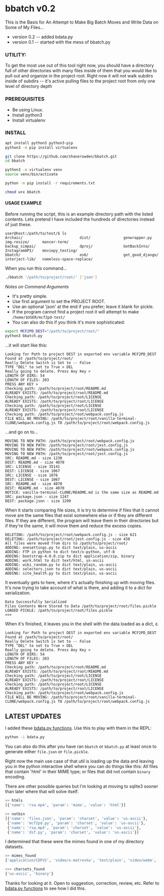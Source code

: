 # bbatch v0.2
This is the Basis for An Attempt to Make Big Batch Moves and Write Data on Some of My Files...

+ version 0.2 -- added bdata.py
+ version 0.1 -- started with the mess of bbatch.py

### UTILITY: 
To get the most use out of this tool right now, you should have a directory full of other directories with many files inside of them that you would like to pull out and organize in the project root.
Right now it will not walk subdirs inside of subdirs -- it's active pulling files to the project root from only one level of directory depth


### PREREQUISITES
+ Be using Linux.
+ Install python3
+ Install virtualenv


### INSTALL
```bash
apt install python3 python3-pip
python3 -m pip install virtualenv

git clone https://github.com/shanerowden/bbatch.git
cd bbatch

python3 -m virtualenv venv
source venv/bin/activate

python -m pip install -r requirements.txt

chmod u+x bbatch
```

#### USAGE EXAMPLE
Before running the script, this is an example directory path with the listed contents. Lets pretend I have included the hundreds of directories instead of just these.

```
user@host:/path/to/test/$ ls
Archaic/                          dist/               genwrapper.py      img-resize/      mancer-term/             
backup_simpai/                    dproj/              GetBackInto/       InstagramAPI/    moviepy_testing/        
bbatch/                           es6/                get_good_django/   interject-lib/   nameless-space-replace/
```

When you run this command...

```bash
./bbatch '/path/to/project/root/' ['json']
```

*Notes on Command Arguments*
+ It's pretty simple.
+ Use first argument to set the PROJECT ROOT.
+ Use an optional 'json' at the end if you prefer; leave it blank for pickle.
+ If the program cannot find a project root it will attempt to make `/home/$USER/mcf2pd-test/`
+ You can also do this if you think it's more sophisticated:
    
```bash
export MCF2PD_DEST="/path/to/project/root/"
python3 bbatch.py
```

...it will start like this:
    
```
Looking for Path to project DEST in exported env variable MCF2PD_DEST
Found at /path/to/project/root/
Really Delete Switch is Set to -- False
TYPE "DEL" to set to True > DEL
Really going to delete. Press Any Key > 
LENGTH OF DIRS: 54
LENGTH OF FILES: 203
PRESS ANY KEY > 
Checking path: /path/to/project/root/README.md
ALREADY EXISTS: /path/to/project/root/README.md
Checking path: /path/to/project/root/LICENSE
ALREADY EXISTS: /path/to/project/root/LICENSE
Checking path: /path/to/project/root/LICENSE
ALREADY EXISTS: /path/to/project/root/LICENSE
Checking path: /path/to/project/root/webpack.config.js
FILE WILL BE MOVING: /path/to/project/root/vanilla-terminal-CLONE/webpack.config.js TO /path/to/project/root/webpack.config.js
```

...and go on to...

```
MOVING TO NEW PATH: /path/to/project/root/webpack.config.js
MOVING TO NEW PATH: /path/to/project/root/jest.config.js
MOVING TO NEW PATH: /path/to/project/root/webpack.config.js
MOVING TO NEW PATH: /path/to/project/root/jest.config.js
SRC: README.md - size 1230
DEST: README.md - size 4070
SRC: LICENSE - size 35141
DEST: LICENSE - size 1067
SRC: LICENSE - size 1076
DEST: LICENSE - size 1067
SRC: README.md - size 4070
DEST: README.md - size 4070
NOTICE: vanilla-terminal-CLONE/README.md is the same size as README.md
SRC: package.json - size 1247
DEST: package.json - size 1299
```

When it starts comparing file sizes, it is try to determine if files that it cannot move are the same files that exist somewhere else or if they are different files. If they are different, the program will leave them in their directories but if they're the same, it will move them and reduce the excess copies.

```
DELETING: /path/to/project/root/webpack.config.js - size 621
DELETING: /path/to/project/root/jest.config.js - size 438
All files were moved from dirs to /path/to/project/root/
ADDING: onesettings.py to dict text/plain, us-ascii
ADDING: FTP in python to dict text/x-python, utf-8
ADDING: bootstrap-4.0.0.zip to dict application/zip, binary
ADDING: work.html to dict text/html, us-ascii
ADDING: wiki_random.py to dict text/plain, us-ascii
ADDING: selectors.json to dict text/plain, us-ascii
ADDING: site_health.py to dict text/plain, us-ascii
```

It eventually gets to here, where it's actually finishing up with moving files. It's now trying to take account of what is there, and adding it to a dict for serialization.

```
Data Successfully Serialized
Files Contents Were Stored to Data /path/to/project/root/files.pickle
LOADED PICKLE: /path/to/project/root/files.pickle
>>>
```

When it's finished, it leaves you in the shell with the data loaded as a dict, `d`.


```
Looking for Path to project DEST in exported env variable MCF2PD_DEST
Found at /path/to/project/root/
Really Delete Switch is Set to -- False
TYPE "DEL" to set to True > DEL
Really going to delete. Press Any Key > 
LENGTH OF DIRS: 54
LENGTH OF FILES: 203
PRESS ANY KEY > 
Checking path: /path/to/project/root/README.md
ALREADY EXISTS: /path/to/project/root/README.md
Checking path: /path/to/project/root/LICENSE
ALREADY EXISTS: /path/to/project/root/LICENSE
Checking path: /path/to/project/root/LICENSE
ALREADY EXISTS: /path/to/project/root/LICENSE
Checking path: /path/to/project/root/webpack.config.js
FILE WILL BE MOVING: /path/to/project/root/vanilla-terminal-CLONE/webpack.config.js TO /path/to/project/root/webpack.config.js
```

## LATEST UPDATES
I added these [bdata.py functions](https://github.com/shanerowden/bbatch/blob/master/bdata.py). Use this to play with them in the REPL:

```bash
python -i bdata.py
```

You can also do this after you have ran `bbatch` or `bbatch.py` at least once to generate either `file.json` or `file.pickle`.

Right now the main use case of that util is loading up the data and leaving you in the python interactive shell where you can do things like this: All files that contain 'html' in their MIME type; or files that did not contain `binary` encoding. 

There are other possible queries but I'm looking at moving to sqlite3 sooner than later where that will solve itself.

```py
>> htmls
[{'name': 'rsa.mp4', 'param': 'mime', 'value': 'html'}]

>> notbin
[{'name': 'files.json', 'param': 'charset', 'value': 'us-ascii'},
 {'name': 'mcf2pd.py', 'param': 'charset', 'value': 'us-ascii'},
 {'name': 'rsa.mp4', 'param': 'charset', 'value': 'us-ascii'},
 {'name': 'dsf.py', 'param': 'charset', 'value': 'us-ascii'}]
```

I determined that these were the mimes found in one of my directory datasets.

```py
>> mimes_found
{'application/CDFV2', 'video/x-matroska', 'text/plain', 'video/webm', 'text/x-python', 'video/mp4', 'video/ogg', 'text/html', 'video/x-msvideo', 'video/mpeg', 'image/gif', 'application/octet-stream'}

>>> charsets_found
{'us-ascii', 'binary'}
```

Thanks for looking at it. Open to suggestion, correction, review, etc.
Refer to [bdata.py functions](https://github.com/shanerowden/bbatch/blob/master/bdata.py) to see how I did this.
